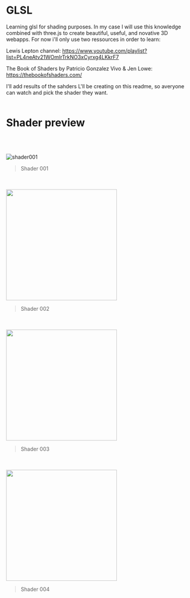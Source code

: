 # GLSL

Learning glsl for shading purposes. In my case I will use this knowledge combined with three.js to create beautiful, useful, and novative 3D webapps.
For now i'll only use two ressources in order to learn:

Lewis Lepton channel: https://www.youtube.com/playlist?list=PL4neAtv21WOmIrTrkNO3xCyrxg4LKkrF7

The Book of Shaders by Patricio Gonzalez Vivo & Jen Lowe: https://thebookofshaders.com/


I'll add results of the sahders L'll be creating on this readme, so averyone can watch and pick the shader they want.
</br>
</br>
# Shader preview
</br>
</br>

![shader001](https://github.com/Git-Baptiste/GLSL/assets/75739697/bd1b7aae-9db7-48d6-abc4-691a3cfd8963)
> Shader 001
</br>
</br>

<img src="https://github.com/Git-Baptiste/GLSL/assets/75739697/49d26d68-0c4d-4ad4-9e21-9326154f2c0c" width="300" height="300">

> Shader 002
</br>
</br>

<img src="https://github.com/Git-Baptiste/GLSL/assets/75739697/e9160ed1-8077-4fa3-9471-d1e93b741a76" width="300" height="300">

> Shader 003
</br>
</br>


<img src="https://github.com/Git-Baptiste/GLSL/assets/75739697/be2b0189-f253-4efd-9833-d3c149023d39" width="300" height="300">

> Shader 004
</br>
</br>

